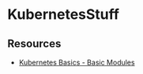 # KubernetesStuff

## Resources
* [Kubernetes Basics - Basic Modules](https://kubernetes.io/docs/tutorials/kubernetes-basics/)
